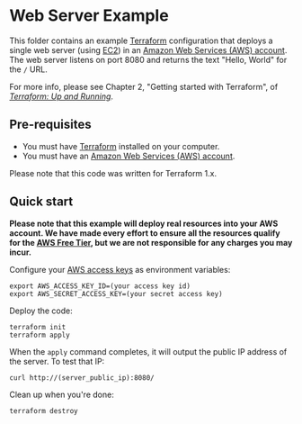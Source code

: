 # Web Server Example

This folder contains an example [Terraform](https://www.terraform.io/) configuration that deploys a single web server (using 
[EC2](https://aws.amazon.com/ec2/)) in an [Amazon Web Services (AWS) account](http://aws.amazon.com/). The web server
listens on port 8080 and returns the text "Hello, World" for the `/` URL.

For more info, please see Chapter 2, "Getting started with Terraform", of 
*[Terraform: Up and Running](http://www.terraformupandrunning.com)*.

## Pre-requisites

* You must have [Terraform](https://www.terraform.io/) installed on your computer. 
* You must have an [Amazon Web Services (AWS) account](http://aws.amazon.com/).

Please note that this code was written for Terraform 1.x.

## Quick start

**Please note that this example will deploy real resources into your AWS account. We have made every effort to ensure 
all the resources qualify for the [AWS Free Tier](https://aws.amazon.com/free/), but we are not responsible for any
charges you may incur.** 

Configure your [AWS access 
keys](http://docs.aws.amazon.com/general/latest/gr/aws-sec-cred-types.html#access-keys-and-secret-access-keys) as 
environment variables:

```
export AWS_ACCESS_KEY_ID=(your access key id)
export AWS_SECRET_ACCESS_KEY=(your secret access key)
```

Deploy the code:

```
terraform init
terraform apply
```

When the `apply` command completes, it will output the public IP address of the server. To test that IP:

```
curl http://(server_public_ip):8080/
```

Clean up when you're done:

```
terraform destroy
```